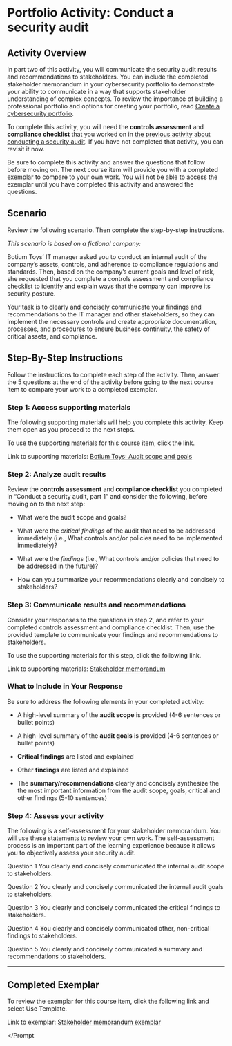 # Portfolio Activity: Conduct a security audit

<Prompt>

## Activity Overview

In part two of this activity, you will communicate the security audit results and recommendations to stakeholders. You can include the completed stakeholder memorandum in your cybersecurity portfolio to demonstrate your ability to communicate in a way that supports stakeholder understanding of complex concepts. To review the importance of building a professional portfolio and options for creating your portfolio, read [Create a cybersecurity portfolio](https://www.coursera.org/learn/manage-security-risks/resources/pyALD).

To complete this activity, you will need the **controls assessment** and **compliance checklist** that you worked on in [the previous activity about conducting a security audit](https://www.coursera.org/learn/manage-security-risks/exam/TMBj8/portfolio-activity-conduct-a-security-audit-part-1). If you have not completed that activity, you can revisit it now.

Be sure to complete this activity and answer the questions that follow before moving on. The next course item will provide you with a completed exemplar to compare to your own work. You will not be able to access the exemplar until you have completed this activity and answered the questions.

## Scenario

Review the following scenario. Then complete the step-by-step instructions.

*This scenario is based on a fictional company:*

Botium Toys’ IT manager asked you to conduct an internal audit of the company’s assets, controls, and adherence to compliance regulations and standards. Then, based on the company’s current goals and level of risk, she requested that you complete a controls assessment and compliance checklist to identify and explain ways that the company can improve its security posture. 

Your task is to clearly and concisely communicate your findings and recommendations to the IT manager and other stakeholders, so they can implement the necessary controls and create appropriate documentation, processes, and procedures to ensure business continuity, the safety of critical assets, and compliance.

## Step-By-Step Instructions

Follow the instructions to complete each step of the activity. Then, answer the 5 questions at the end of the activity before going to the next course item to compare your work to a completed exemplar.

### Step 1: Access supporting materials

The following supporting materials will help you complete this activity. Keep them open as you proceed to the next steps. 

To use the supporting materials for this course item, click the link. 

Link to supporting materials: [Botium Toys: Audit scope and goals](https://docs.google.com/document/d/1bA-J96jzDVFi9XjNOKd4w2bCR7X7ZTs3_szPElOkyFM/template/preview)

### Step 2: Analyze audit results

Review the **controls assessment** and **compliance checklist** you completed in “Conduct a security audit, part 1” and consider the following, before moving on to the next step:

- What were the audit scope and goals? 

- What were the *critical findings* of the audit that need to be addressed immediately (i.e., What controls and/or policies need to be implemented immediately)?

- What were the *findings* (i.e., What controls and/or policies that need to be addressed in the future)?

- How can you summarize your recommendations clearly and concisely to stakeholders?

### Step 3: Communicate results and recommendations

Consider your responses to the questions in step 2, and refer to your completed controls assessment and compliance checklist. Then, use the provided template to communicate your findings and recommendations to stakeholders.

To use the supporting materials for this step, click the following link.

Link to supporting materials: [Stakeholder memorandum](https://docs.google.com/document/d/1sQlvc3PzEN9KXApf5SLT92KKp2IkJK4JPZZXpj3-5TM/template/preview?usp=sharing)

### What to Include in Your Response

Be sure to address the following elements in your completed activity:

- A high-level summary of the **audit scope** is provided (4-6 sentences or bullet points)

- A high-level summary of the **audit goals** is provided (4-6 sentences or bullet points)

- **Critical findings** are listed and explained

- Other **findings** are listed and explained

- The **summary/recommendations** clearly and concisely synthesize the the most important information from the audit scope, goals, critical and other findings (5-10 sentences)

### Step 4: Assess your activity

The following is a self-assessment for your stakeholder memorandum. You will use these statements to review your own work. The self-assessment process is an important part of the learning experience because it allows you to objectively assess your security audit.

Question 1
You clearly and concisely communicated the internal audit scope to stakeholders.

Question 2
You clearly and concisely communicated the internal audit goals to stakeholders.

Question 3
You clearly and concisely communicated the critical findings to stakeholders.

Question 4
You clearly and concisely communicated other, non-critical findings to stakeholders.

Question 5
You clearly and concisely communicated a summary and recommendations to stakeholders.

---

## Completed Exemplar
To review the exemplar for this course item, click the following link and select Use Template.


Link to exemplar: [Stakeholder memorandum exemplar](https://docs.google.com/document/d/14Fov305DTfuMAbldTbQdrN7bNwfBrqrE6J6DuSgaQbE/template/preview?usp=sharing)

</Prompt
